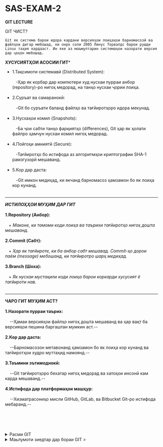 # SAS-EXAM-2
**GIT LECTURE**


GIT ЧИСТ?
```
Git як система барои идора кардани версияҳои лоиҳаҳои барномасозӣ ва файлҳои дигар мебошад, ки онро соли 2005 Линус Торвалдс барои рушди Linux таҳия кардааст. Ин яке аз маъмултарин системаҳои назорати версия дар ҷаҳон мебошад.
```
**ХУСУСИЯТҲОИ АСОСИИ ГИТ***<br>
 - 1.Тақсимоти системавӣ (Distributed System):<br><br>
   &nbsp;&nbsp;&nbsp;-Ҳар як корбар дар компютери худ нусхаи пурраи анбор (repository)-ро нигоҳ медорад, на танҳо нусхаи ҷории лоиҳа.<br><br>
- 2.Суръат ва самаранокӣ:<br><br>
   &nbsp;&nbsp;&nbsp;-Git бо суръати баланд файлҳо ва тағйиротҳоро идора мекунад.<br><br>
- 3.Нусхаҳои комил (Snapshots):<br><br>
   &nbsp;&nbsp;&nbsp;-Ба ҷои сабти танҳо фарқиятҳо (differences), Git ҳар як ҳолати файлро ҳамчун нусхаи комил нигоҳ медорад.<br><br>
- 4.Пойгоҳи амниятӣ (Secure):<br><br>
   &nbsp;&nbsp;&nbsp;-Тағйиротҳо бо истифода аз алгоритмҳои криптографии SHA-1 рамзгузорӣ мешаванд.<br><br>
- 5.Кор дар даста:<br><br>
   &nbsp;&nbsp;&nbsp;-Git имкон медиҳад, ки якчанд барномасоз ҳамзамон бо як лоиҳа кор кунанд.<br><br>
____

***ИСТИЛОҲҲОИ МУҲИМ ДАР ГИТ***<br><br>
 **1.Repository (Анбор):**<br><br>
    &nbsp;&nbsp;&nbsp;+ *Маконе, ки тамоми коди лоиҳа ва таърихи тағйиротҳо нигоҳ дошта мешаванд.* <br><br>
 **2.Commit (Сабт):**<br><br>
    &nbsp;&nbsp;&nbsp;+ *Ҳар як тағйироте, ки ба анбор сабт мешавад. Commit-ҳо дорои паём (message) мебошанд, ки тағйиротро шарҳ медиҳад.* <br><br>
 **3.Branch (Шоха):**<br><br>
    &nbsp;&nbsp;&nbsp;+ *Як нусхаи мустақили коди лоиҳа барои коркарди хусусият ё тағйироти нав.* <br><br>
___

**ЧАРО ГИТ МУҲИМ АСТ?**<br><br>
**1.Назорати пурраи таърих:**<br><br>
  &nbsp;&nbsp;&nbsp; --Ҳамаи версияҳои файлҳо нигоҳ дошта мешаванд ва ҳар вақт ба версияҳои пешина баргаштан мумкин аст.--<br><br>
**2.Кор дар даста:**<br><br>
  &nbsp;&nbsp;&nbsp; --Барномасозон метавонанд ҳамзамон бо як лоиҳа кор кунанд ва тағйиротҳои худро муттаҳид намоянд.--<br><br>
**3.Таъмини эътимоднокӣ:**<br><br>
  &nbsp;&nbsp;&nbsp; --Git тағйиротҳоро бехатар нигоҳ медорад ва хатоҳои инсонӣ кам карда мешаванд.--<br><br>
**4.Истифода дар платформаҳои машҳур:**<br><br>
  &nbsp;&nbsp;&nbsp; --Хизматрасониҳо мисли GitHub, GitLab, ва Bitbucket Git-ро истифода мебаранд.--<br><br>
<br><br><br>
<details>
  <summary> Расми GIT</summary>
  https://avatars.dzeninfra.ru/get-zen_doc/3524431/pub_5f3fab30ec8ffe34a08705a2_5f3fab84f04e9a5d66c9aa23/scale_1200
</details>
<details>
  <summary>Маьлумоти зиедтар дар бораи GIT > </summary>
 **ЧАРО ГИТ МУҲИМ АСТ?**<br><br>
**1.Назорати пурраи таърих:**<br><br>
  &nbsp;&nbsp;&nbsp; --Ҳамаи версияҳои файлҳо нигоҳ дошта мешаванд ва ҳар вақт ба версияҳои пешина баргаштан мумкин аст.--<br><br>
**2.Кор дар даста:**<br><br>
  &nbsp;&nbsp;&nbsp; --Барномасозон метавонанд ҳамзамон бо як лоиҳа кор кунанд ва тағйиротҳои худро муттаҳид намоянд.--<br><br>
**3.Таъмини эътимоднокӣ:**<br><br>
  &nbsp;&nbsp;&nbsp; --Git тағйиротҳоро бехатар нигоҳ медорад ва хатоҳои инсонӣ кам карда мешаванд.--<br><br>
**4.Истифода дар платформаҳои машҳур:**<br><br>
  &nbsp;&nbsp;&nbsp; --Хизматрасониҳо мисли GitHub, GitLab, ва Bitbucket Git-ро истифода мебаранд.--<br><br>
</details>
